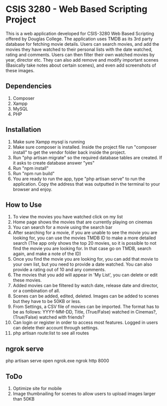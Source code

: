 # CSIS 3280 - Web Based Scripting Project

This is a web application developed for CSIS-3280 Web Based Scripting offered by Douglas College. The application uses TMDB as its 3rd party database for fetching movie details. Users can search movies, and add the movies they have watched to their personal lists with the date watched, rating and comments. Users can then filter their own watched movies by year, director etc. They can also add remove and modify important scenes (Basically take notes about certain scenes), and even add screenshots of these images. 

## Dependencies
1. Composer
2. Xampp
3. MySQL
4. PHP

## Installation
1. Make sure Xampp mysql is running
2. Make sure composer is installed. Inside the project file run "composer install" to get the vendor folder back inside the project.
3. Run "php artisan migrate" so the required database tables are created. If it asks to create database answer "yes"
4. Run "npm install"
5. Run "npm run build"
6. You are ready to run the app, type "php artisan serve" to run the application. Copy the address that was outputted in the terminal to your browser and enjoy.

## How to Use
1. To view the movies you have watched click on my list
2. Home page shows the movies that are currently playing on cinemas
3. You can search for a movie using the search bar
4. After searching for a movie, if you are unable to see the movie you are looking for, you can use the movies TMDB ID to make a more detailed search (The app only shows the top 20 movies, so it is possible to not find the movie you are looking for. In that case go on TMDB, search again, and make a note of the ID)
5. Once you find the movie you are looking for, you can add that movie to your own list, but you need to provide a date watched. You can also provide a rating out of 10 and any comments.
6. The movies that you add will appear in 'My List', you can delete or edit these movies.
7. Added movies can be filtered by watch date, release date and director, or a combination of all.
8. Scenes can be added, edited, deleted. Images can be added to scenes but they have to be 50KB or less.
9. From Settings, a CSV file of movies can be imported. The format has to be as follows:
YYYY-MM-DD, Title, (True/False) watched in Cinemas?, (True/False) watched with friends?
10. Can login or register in order to access most features. Logged in users can delete their account through settings.
11. php artisan route:list to see all routes

## ngrok serve
php artisan serve
open ngrok.exe
ngrok http 8000

## ToDo
1. Optimize site for mobile
2. Image thumbnailing for scenes to allow users to upload images larger than 50KB